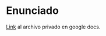 # Enunciado

[Link][1] al archivo privado en google docs.

[1]: https://docs.google.com/document/d/1j0gLCQkM4tYHdtx0QN-Retyx-XjSam4qAVHKWGCDI9g/edit
